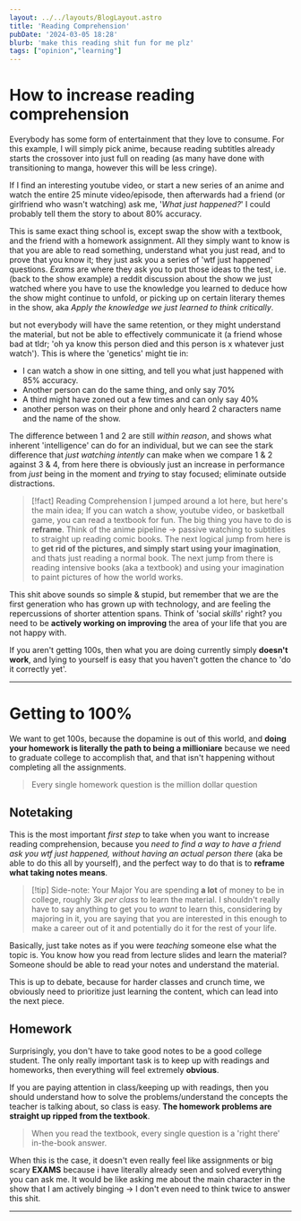 ```yaml
---
layout: ../../layouts/BlogLayout.astro
title: 'Reading Comprehension'
pubDate: '2024-03-05 18:28'
blurb: 'make this reading shit fun for me plz'
tags: ["opinion","learning"]
---
```

<!-- Use text^[link to source] to create footnotes -->
# How to increase reading comprehension

Everybody has some form of entertainment that they love to consume. For this example, I will simply pick anime, because reading subtitles already starts the crossover into just full on reading (as many have done with transitioning to manga, however this will be less cringe).

If I find an interesting youtube video, or start a new series of an anime and watch the entire 25 minute video/episode, then afterwards had a friend (or girlfriend who wasn't watching) ask me, '*What just happened?*' I could probably tell them the story to about $80\%$ accuracy. 

This is same exact thing school is, except swap the show with a textbook, and the friend with a homework assignment. All they simply want to know is that you are able to read something, understand what you just read, and to prove that you know it; they just ask you a series of 'wtf just happened' questions. *Exams* are where they ask you to put those ideas to the test, i.e. (back to the show example) a reddit discussion about the show we just watched where you have to use the knowledge you learned to deduce how the show might continue to unfold, or picking up on certain literary themes in the show, aka *Apply the knowledge we just learned to think critically*. 

but not everybody will have the same retention, or they might understand the material, but not be able to effectively communicate it (a friend whose bad at tldr; 'oh ya know this person died and this person is x whatever just watch'). This is where the 'genetics' might tie in:

- I can watch a show in one sitting, and tell you what just happened with 85% accuracy.
- Another person can do the same thing, and only say 70%
- A third might have zoned out a few times and can only say 40% 
- another person was on their phone and only heard 2 characters name and the name of the show. 

The difference between 1 and 2 are still *within reason*, and shows what inherent 'intelligence' can do for an individual, but we can see the stark difference that *just watching intently* can make when we compare 1 & 2 against 3 & 4, from here there is obviously just an increase in performance from *just* being in the moment and *trying* to stay focused; eliminate outside distractions.


> [!fact] Reading Comprehension
> I jumped around a lot here, but here's the main idea; 
> If you can watch a show, youtube video, or basketball game, you can read a textbook for fun. The big thing you have to do is **reframe**. Think of the anime pipeline $\to$ passive watching to subtitles to straight up reading comic books. The next logical jump from here is to **get rid of the pictures, and simply start using your imagination**, and thats just reading a normal book. The next jump from there is reading intensive books (aka a textbook) and using your imagination to paint pictures of how the world works.
> 

This shit above sounds so simple & stupid, but remember that we are the first generation who has grown up with technology, and are feeling the repercussions of shorter attention spans. Think of 'social *skills*' right? you need to be **actively working on improving** the area of your life that you are not happy with. 

If you aren't getting 100s, then what you are doing currently simply **doesn't work**, and lying to yourself is easy that you haven't gotten the chance to 'do it correctly yet'. 

---
# Getting to 100%

We want to get 100s, because the dopamine is out of this world, and **doing your homework is literally the path to being a millioniare** because we need to graduate college to accomplish that, and that isn't happening without completing all the assignments. 

> Every single homework question is the million dollar question

## Notetaking

This is the most important *first step* to take when you want to increase reading comprehension, because you *need to find a way to have a friend ask you wtf just happened, without having an actual person there* (aka be able to do this all by yourself), and the perfect way to do that is to **reframe what taking notes means**.


> [!tip] Side-note: Your Major
> You are spending **a lot** of money to be in college, roughly 3k *per class* to learn the material. I shouldn't really have to say anything to get you to *want* to learn this, considering by majoring in it, you are saying that you are interested in this enough to make a career out of it and potentially do it for the rest of your life.

Basically, just take notes as if you were *teaching* someone else what the topic is. You know how you read from lecture slides and learn the material? Someone should be able to read your notes and understand the material.

This is up to debate, because for harder classes and crunch time, we obviously need to prioritize just learning the content, which can lead into the next piece.

## Homework

Surprisingly, you don't have to take good notes to be a good college student. The only really important task is to keep up with readings and homeworks, then everything will feel extremely **obvious**. 

If you are paying attention in class/keeping up with readings, then you should understand how to solve the problems/understand the concepts the teacher is talking about, so class is easy. **The homework problems are straight up ripped from the textbook**. 

>When you read the textbook, every single question is a 'right there' in-the-book answer. 

When this is the case, it doesn't even really feel like assignments or big scary **EXAMS** because i have literally already seen and solved everything you can ask me. It would be like asking me about the main character in the show that I am actively binging $\to$ I don't even need to think twice to answer this shit.

---
